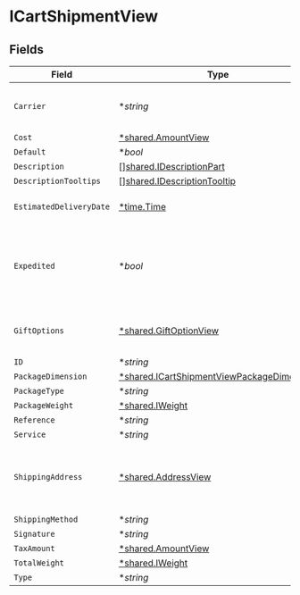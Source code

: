 # ICartShipmentView


## Fields

| Field                                                                                                        | Type                                                                                                         | Required                                                                                                     | Description                                                                                                  | Example                                                                                                      |
| ------------------------------------------------------------------------------------------------------------ | ------------------------------------------------------------------------------------------------------------ | ------------------------------------------------------------------------------------------------------------ | ------------------------------------------------------------------------------------------------------------ | ------------------------------------------------------------------------------------------------------------ |
| `Carrier`                                                                                                    | **string*                                                                                                    | :heavy_minus_sign:                                                                                           | The carrier used to deliver the shipment.                                                                    | USPS                                                                                                         |
| `Cost`                                                                                                       | [*shared.AmountView](../../../pkg/models/shared/amountview.md)                                               | :heavy_minus_sign:                                                                                           | N/A                                                                                                          |                                                                                                              |
| `Default`                                                                                                    | **bool*                                                                                                      | :heavy_minus_sign:                                                                                           | N/A                                                                                                          |                                                                                                              |
| `Description`                                                                                                | [][shared.IDescriptionPart](../../../pkg/models/shared/idescriptionpart.md)                                  | :heavy_minus_sign:                                                                                           | N/A                                                                                                          |                                                                                                              |
| `DescriptionTooltips`                                                                                        | [][shared.IDescriptionTooltip](../../../pkg/models/shared/idescriptiontooltip.md)                            | :heavy_minus_sign:                                                                                           | N/A                                                                                                          |                                                                                                              |
| `EstimatedDeliveryDate`                                                                                      | [*time.Time](https://pkg.go.dev/time#Time)                                                                   | :heavy_minus_sign:                                                                                           | N/A                                                                                                          | 2022-04-10 16:12:38.386 +0000 UTC                                                                            |
| `Expedited`                                                                                                  | **bool*                                                                                                      | :heavy_minus_sign:                                                                                           | Used to determine whether a shipment has been expedited or not.                                              |                                                                                                              |
| `GiftOptions`                                                                                                | [*shared.GiftOptionView](../../../pkg/models/shared/giftoptionview.md)                                       | :heavy_minus_sign:                                                                                           | Defines which gift options are hidden.                                                                       |                                                                                                              |
| `ID`                                                                                                         | **string*                                                                                                    | :heavy_minus_sign:                                                                                           | N/A                                                                                                          |                                                                                                              |
| `PackageDimension`                                                                                           | [*shared.ICartShipmentViewPackageDimension](../../../pkg/models/shared/icartshipmentviewpackagedimension.md) | :heavy_minus_sign:                                                                                           | N/A                                                                                                          |                                                                                                              |
| `PackageType`                                                                                                | **string*                                                                                                    | :heavy_minus_sign:                                                                                           | N/A                                                                                                          |                                                                                                              |
| `PackageWeight`                                                                                              | [*shared.IWeight](../../../pkg/models/shared/iweight.md)                                                     | :heavy_minus_sign:                                                                                           | N/A                                                                                                          |                                                                                                              |
| `Reference`                                                                                                  | **string*                                                                                                    | :heavy_minus_sign:                                                                                           | N/A                                                                                                          |                                                                                                              |
| `Service`                                                                                                    | **string*                                                                                                    | :heavy_minus_sign:                                                                                           | N/A                                                                                                          |                                                                                                              |
| `ShippingAddress`                                                                                            | [*shared.AddressView](../../../pkg/models/shared/addressview.md)                                             | :heavy_minus_sign:                                                                                           | The address object returned in the response.                                                                 |                                                                                                              |
| `ShippingMethod`                                                                                             | **string*                                                                                                    | :heavy_minus_sign:                                                                                           | N/A                                                                                                          |                                                                                                              |
| `Signature`                                                                                                  | **string*                                                                                                    | :heavy_minus_sign:                                                                                           | N/A                                                                                                          |                                                                                                              |
| `TaxAmount`                                                                                                  | [*shared.AmountView](../../../pkg/models/shared/amountview.md)                                               | :heavy_minus_sign:                                                                                           | N/A                                                                                                          |                                                                                                              |
| `TotalWeight`                                                                                                | [*shared.IWeight](../../../pkg/models/shared/iweight.md)                                                     | :heavy_minus_sign:                                                                                           | N/A                                                                                                          |                                                                                                              |
| `Type`                                                                                                       | **string*                                                                                                    | :heavy_minus_sign:                                                                                           | N/A                                                                                                          |                                                                                                              |